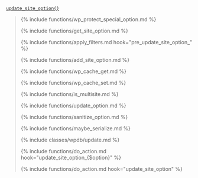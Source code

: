 <p><code><a href="https://developer.wordpress.org/reference/functions/update_site_option/">update_site_option()</a></code></p>

<blockquote>

{% include functions/wp_protect_special_option.md %}

{% include functions/get_site_option.md %}

{% include functions/apply_filters.md hook="pre_update_site_option_" %}

{% include functions/add_site_option.md %}

{% include functions/wp_cache_get.md %}

{% include functions/wp_cache_set.md %}

{% include functions/is_multisite.md %}

{% include functions/update_option.md %}

{% include functions/sanitize_option.md %}

{% include functions/maybe_serialize.md %}

{% include classes/wpdb/update.md %}

{% include functions/do_action.md hook="update_site_option_{$option}" %}

{% include functions/do_action.md hook="update_site_option" %}

</blockquote>
